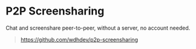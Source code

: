 # P2P Screensharing
Chat and screenshare peer-to-peer, without a server, no account needed.

> https://github.com/wdhdev/p2p-screensharing
